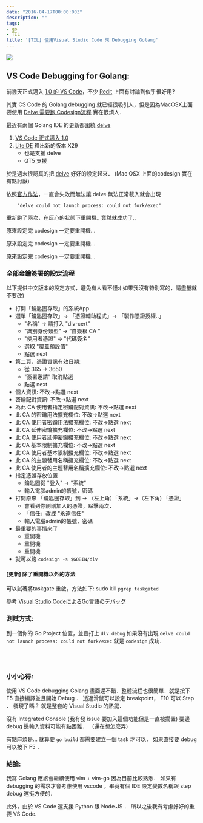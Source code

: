 ```yaml
---
date: "2016-04-17T00:00:00Z"
description: ""
tags:
- go
- TIL
title: '[TIL] 使用Visual Studio Code 來 Debugging Golang'
---
```


![](../images/2016/vscode.png)


## VS Code Debugging for Golang:  

前幾天正式邁入 [1.0 的 VS Code](https://code.visualstudio.com/blogs)，不少 [Redit](https://www.reddit.com/r/golang/comments/4ewxjo/visual_studio_code_for_go_programming_real_good/) 上面有討論到似乎很好用? 

其實 CS Code 的 Golang debugging 就已經很吸引人，但是因為MacOSX上面要使用 [Delve 需要跑 Codesign流程](https://github.com/derekparker/delve/blob/master/Documentation/installation/osx/install.md) 實在很煩人．

最近有兩個 Golang IDE 的更新都圍繞 [delve](https://github.com/derekparker/delve) 

1. [VS Code 正式邁入 1.0](https://code.visualstudio.com/blogs/2016/04/14/vscode-1.0) 
2. [LiteIDE](https://sourceforge.net/projects/liteide/) 釋出新的版本 X29
	- 也是支援 delve
	- QT5 支援

於是週末很認真的把 [delve](https://github.com/derekparker/delve) 好好的設定起來． (Mac OSX 上面的codesign 實在有點討厭)

依照[官方作法](https://github.com/derekparker/delve/blob/master/Documentation/installation/osx/install.md)，一直會失敗而無法讓 delve 無法正常載入就會出現 

		"delve could not launch process: could not fork/exec"
	


重新跑了兩次，在灰心的狀態下重開機.. 竟然就成功了..

原來設定完 codesign 一定要重開機...

原來設定完 codesign 一定要重開機...

原來設定完 codesign 一定要重開機...


### 全部金鑰簽署的設定流程

以下提供中文版本的設定方式，避免有人看不懂:( 如果我沒有特別寫的，請盡量就不要改)

- 打開「鑰匙圈存取」的系統App
- 選單「鑰匙圈存取」-> 「憑證輔助程式」-> 「製作憑證授權..」
	- "名稱" -> 請打入 "dlv-cert"
	- "識別身份類型" -> “自簽根 CA "
	- "使用者憑證" -> "代碼簽名"
	- 選取 "覆蓋預設值"
	- 點選 next
- 第二頁，憑證資訊有效日期:
	- 從 365 -> 3650 
	- "簽署邀請" 取消點選
	- 點選 next
- 個人資訊: 不改->點選 next
- 密鑰配對資訊: 不改->點選 next
- 為此 CA 使用者指定密鑰配對資訊: 不改->點選 next
- 此 CA 的密鑰用法擴充欄位: 不改->點選 next
- 此 CA 使用者密鑰用法擴充欄位: 不改->點選 next
- 此 CA 延伸密鑰擴充欄位: 不改->點選 next
- 此 CA 使用者延伸密鑰擴充欄位: 不改->點選 next
- 此 CA 基本限制擴充欄位: 不改->點選 next
- 此 CA 使用者基本限制擴充欄位: 不改->點選 next
- 此 CA 的主題替用名稱擴充欄位: 不改->點選 next
- 此 CA 使用者的主題替用名稱擴充欄位: 不改->點選 next
- 指定憑證存放位置
	- 鑰匙圈從 "登入" -> "系統"
	- 輸入電腦admin的帳號，密碼
- 打開原來 「鑰匙圈存取」到 -> （左上角）「系統」->（左下角) 「憑證」
	- 會看到你剛剛加入的憑證，點擊兩次．
	- 「信任」改成 "永遠信任"
	- 輸入電腦admin的帳號，密碼
- 最重要的事情來了
	- 重開機
	- 重開機
	- 重開機
- 就可以跑 `codesign -s $GOBIN/dlv`

#### [更新] 除了重開機以外的方法

可以試著將taskgate 重啟，方法如下:
		 sudo kill `pgrep taskgated`

參考 [Visual Studio CodeによるGo言語のデバッグ](http://dev.classmethod.jp/go/visual-studio-code-golang-debug/)

### 測試方式:

到一個你的 Go Project 位置，並且打上 `dlv debug` 如果沒有出現 `delve could not launch process: could not fork/exec` 就是 `codesign` 成功．

<br><br>

### 小小心得:

使用 VS Code debugging Golang 畫面還不錯．整體流程也很簡單．就是按下 F5 直接編譯並且開始 Debug ． 透過滑鼠可以設定 breakpoint， F10 可以 Step ． 發現了嗎？ 就是整套的 Visual Studio 的熱鍵．

沒有 Integrated Console (我有發 issue 要加入這個功能但是一直被擱置) 要邊 debug 邊輸入資料可能有點困難． （還在想怎麼弄)

有點麻煩是... 就算要 `go build` 都需要建立一個 task 才可以． 如果直接要 debug 可以按下 F5 ．


### 結論:

我寫 Golang 應該會繼續使用 vim + vim-go 因為目前比較熟悉． 如果有 debugging 的需求才會考慮使用 vscode ，畢竟有個 IDE 設定變數名稱跟 step debug 還挺方便的．
 
此外，由於 VS Code 還支援 Python 跟 Node.JS ．  所以之後我有考慮好好的重要 VS Code.